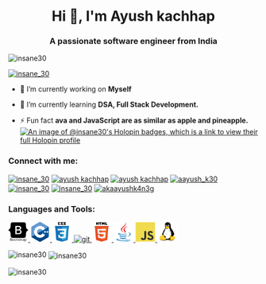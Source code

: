 <h1 align="center">Hi 👋, I'm Ayush kachhap</h1>
<h3 align="center">A passionate software engineer from India</h3>

<p align="left"> <img src="https://komarev.com/ghpvc/?username=insane30&label=Profile%20views&color=0e75b6&style=flat" alt="insane30" /> </p>

<p align="left"> <a href="https://twitter.com/insane_30" target="blank"><img src="https://img.shields.io/twitter/follow/insane_30?logo=twitter&style=for-the-badge" alt="insane_30" /></a> </p>

- 🔭 I’m currently working on **Myself**

- 🌱 I’m currently learning **DSA, Full Stack Development.**

- ⚡ Fun fact **ava and JavaScript are as similar as apple and pineapple.**
[![An image of @insane30's Holopin badges, which is a link to view their full Holopin profile](https://holopin.me/insane30)](https://holopin.io/@insane30)
<h3 align="left">Connect with me:</h3>
<p align="left">
<a href="https://twitter.com/insane_30" target="blank"><img align="center" src="https://raw.githubusercontent.com/rahuldkjain/github-profile-readme-generator/master/src/images/icons/Social/twitter.svg" alt="insane_30" height="30" width="40" /></a>
<a href="https://linkedin.com/in/ayush kachhap" target="blank"><img align="center" src="https://raw.githubusercontent.com/rahuldkjain/github-profile-readme-generator/master/src/images/icons/Social/linked-in-alt.svg" alt="ayush kachhap" height="30" width="40" /></a>
<a href="https://stackoverflow.com/users/ayush kachhap" target="blank"><img align="center" src="https://raw.githubusercontent.com/rahuldkjain/github-profile-readme-generator/master/src/images/icons/Social/stack-overflow.svg" alt="ayush kachhap" height="30" width="40" /></a>
<a href="https://instagram.com/aayush_k30" target="blank"><img align="center" src="https://raw.githubusercontent.com/rahuldkjain/github-profile-readme-generator/master/src/images/icons/Social/instagram.svg" alt="aayush_k30" height="30" width="40" /></a>
<a href="https://www.hackerrank.com/insane_30" target="blank"><img align="center" src="https://raw.githubusercontent.com/rahuldkjain/github-profile-readme-generator/master/src/images/icons/Social/hackerrank.svg" alt="insane_30" height="30" width="40" /></a>
<a href="https://www.leetcode.com/insane_30" target="blank"><img align="center" src="https://raw.githubusercontent.com/rahuldkjain/github-profile-readme-generator/master/src/images/icons/Social/leet-code.svg" alt="insane_30" height="30" width="40" /></a>
<a href="https://auth.geeksforgeeks.org/user/akaayushk4n3g" target="blank"><img align="center" src="https://raw.githubusercontent.com/rahuldkjain/github-profile-readme-generator/master/src/images/icons/Social/geeks-for-geeks.svg" alt="akaayushk4n3g" height="30" width="40" /></a>
</p>

<h3 align="left">Languages and Tools:</h3>
<p align="left"> <a href="https://getbootstrap.com" target="_blank" rel="noreferrer"> <img src="https://raw.githubusercontent.com/devicons/devicon/master/icons/bootstrap/bootstrap-plain-wordmark.svg" alt="bootstrap" width="40" height="40"/> </a> <a href="https://www.w3schools.com/cpp/" target="_blank" rel="noreferrer"> <img src="https://raw.githubusercontent.com/devicons/devicon/master/icons/cplusplus/cplusplus-original.svg" alt="cplusplus" width="40" height="40"/> </a> <a href="https://www.w3schools.com/css/" target="_blank" rel="noreferrer"> <img src="https://raw.githubusercontent.com/devicons/devicon/master/icons/css3/css3-original-wordmark.svg" alt="css3" width="40" height="40"/> </a> <a href="https://git-scm.com/" target="_blank" rel="noreferrer"> <img src="https://www.vectorlogo.zone/logos/git-scm/git-scm-icon.svg" alt="git" width="40" height="40"/> </a> <a href="https://www.w3.org/html/" target="_blank" rel="noreferrer"> <img src="https://raw.githubusercontent.com/devicons/devicon/master/icons/html5/html5-original-wordmark.svg" alt="html5" width="40" height="40"/> </a> <a href="https://www.java.com" target="_blank" rel="noreferrer"> <img src="https://raw.githubusercontent.com/devicons/devicon/master/icons/java/java-original.svg" alt="java" width="40" height="40"/> </a> <a href="https://developer.mozilla.org/en-US/docs/Web/JavaScript" target="_blank" rel="noreferrer"> <img src="https://raw.githubusercontent.com/devicons/devicon/master/icons/javascript/javascript-original.svg" alt="javascript" width="40" height="40"/> </a> <a href="https://www.linux.org/" target="_blank" rel="noreferrer"> <img src="https://raw.githubusercontent.com/devicons/devicon/master/icons/linux/linux-original.svg" alt="linux" width="40" height="40"/> </a> </p>

<p><img align="left" src="https://github-readme-stats.vercel.app/api/top-langs?username=insane30&show_icons=true&locale=en&layout=compact" alt="insane30" /></p>

<p>&nbsp;<img align="center" src="https://github-readme-stats.vercel.app/api?username=insane30&show_icons=true&locale=en" alt="insane30" /></p>

<p><img align="center" src="https://github-readme-streak-stats.herokuapp.com/?user=insane30&" alt="insane30" /></p>
